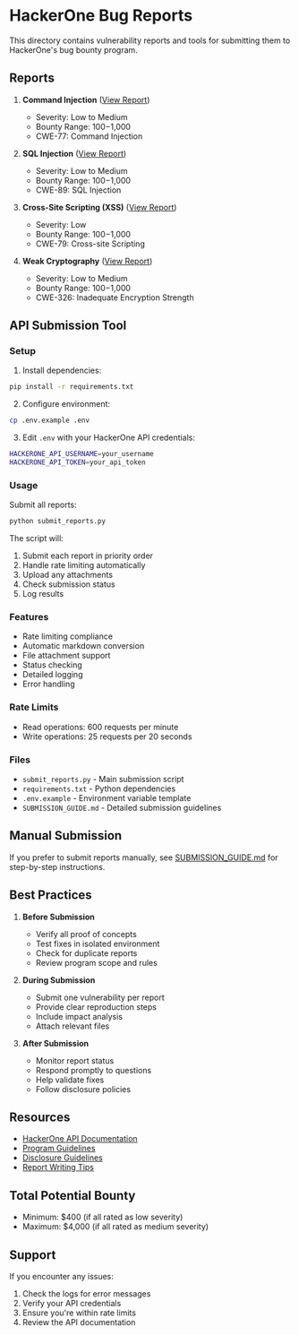 # HackerOne Bug Reports

This directory contains vulnerability reports and tools for submitting them to HackerOne's bug bounty program.

## Reports

1. **Command Injection** ([View Report](command_injection_report.md))
   - Severity: Low to Medium
   - Bounty Range: $100-$1,000
   - CWE-77: Command Injection

2. **SQL Injection** ([View Report](sql_injection_report.md))
   - Severity: Low to Medium
   - Bounty Range: $100-$1,000
   - CWE-89: SQL Injection

3. **Cross-Site Scripting (XSS)** ([View Report](xss_report.md))
   - Severity: Low
   - Bounty Range: $100-$1,000
   - CWE-79: Cross-site Scripting

4. **Weak Cryptography** ([View Report](weak_crypto_report.md))
   - Severity: Low to Medium
   - Bounty Range: $100-$1,000
   - CWE-326: Inadequate Encryption Strength

## API Submission Tool

### Setup

1. Install dependencies:
```bash
pip install -r requirements.txt
```

2. Configure environment:
```bash
cp .env.example .env
```

3. Edit `.env` with your HackerOne API credentials:
```bash
HACKERONE_API_USERNAME=your_username
HACKERONE_API_TOKEN=your_api_token
```

### Usage

Submit all reports:
```bash
python submit_reports.py
```

The script will:
1. Submit each report in priority order
2. Handle rate limiting automatically
3. Upload any attachments
4. Check submission status
5. Log results

### Features

- Rate limiting compliance
- Automatic markdown conversion
- File attachment support
- Status checking
- Detailed logging
- Error handling

### Rate Limits

- Read operations: 600 requests per minute
- Write operations: 25 requests per 20 seconds

### Files

- `submit_reports.py` - Main submission script
- `requirements.txt` - Python dependencies
- `.env.example` - Environment variable template
- `SUBMISSION_GUIDE.md` - Detailed submission guidelines

## Manual Submission

If you prefer to submit reports manually, see [SUBMISSION_GUIDE.md](SUBMISSION_GUIDE.md) for step-by-step instructions.

## Best Practices

1. **Before Submission**
   - Verify all proof of concepts
   - Test fixes in isolated environment
   - Check for duplicate reports
   - Review program scope and rules

2. **During Submission**
   - Submit one vulnerability per report
   - Provide clear reproduction steps
   - Include impact analysis
   - Attach relevant files

3. **After Submission**
   - Monitor report status
   - Respond promptly to questions
   - Help validate fixes
   - Follow disclosure policies

## Resources

- [HackerOne API Documentation](https://api.hackerone.com/docs/v1)
- [Program Guidelines](https://hackerone.com/security)
- [Disclosure Guidelines](https://www.hackerone.com/disclosure-guidelines)
- [Report Writing Tips](https://www.hackerone.com/blog/how-write-good-vulnerability-report)

## Total Potential Bounty
- Minimum: $400 (if all rated as low severity)
- Maximum: $4,000 (if all rated as medium severity)

## Support

If you encounter any issues:
1. Check the logs for error messages
2. Verify your API credentials
3. Ensure you're within rate limits
4. Review the API documentation
